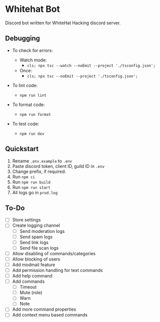 # Whitehat Bot

Discord bot written for WhiteHat Hacking discord server.

## Debugging

- To check for errors:
  - Watch mode:
    - `cls; npx tsc --watch --noEmit --project './tsconfig.json';`
  - Once:
    - `cls; npx tsc --noEmit --project './tsconfig.json';`

- To lint code:
  - `npm run lint`

- To format code:
  - `npm run format`

- To test code:
  - `npm run dev`

## Quickstart

1. Rename `.env.example` to `.env`
2. Paste discord token, client ID, guild ID in `.env`
3. Change prefix, if required.
4. Run `npm ci`
5. Run `npm run build`
6. Run `npm run start`
7. All logs go in `prod.log`

## To-Do

- [ ] Store settings
- [ ] Create logging channel
  - [ ] Send moderation logs
  - [ ] Send spam logs
  - [ ] Send link logs
  - [ ] Send file scan logs
- [ ] Allow disabling of commands/categories
- [ ] Allow blocking of users
- [ ] Add modmail feature
- [ ] Add permission handling for text commands
- [ ] Add help command
- [ ] Add commands
  - [ ] Timeout
  - [ ] Mute (role)
  - [ ] Warn
  - [ ] Note
- [ ] Add more command properties
- [ ] Add context menu based commands
